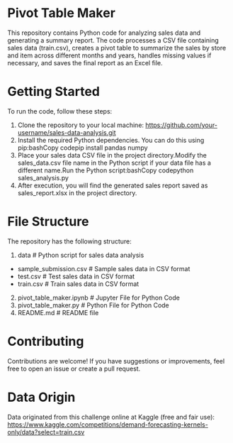 # Pivot Table Maker

This repository contains Python code for analyzing sales data and generating a summary report. The code processes a CSV file containing sales data (train.csv), creates a pivot table to summarize the sales by store and item across different months and years, handles missing values if necessary, and saves the final report as an Excel file.

# Getting Started

To run the code, follow these steps:

1. Clone the repository to your local machine: 
https://github.com/your-username/sales-data-analysis.git
2. Install the required Python dependencies. You can do this using pip:bashCopy codepip install pandas numpy
3. Place your sales data CSV file in the project directory.Modify the sales_data.csv file name in the Python script if your data file has a different name.Run the Python script:bashCopy codepython sales_analysis.py
4. After execution, you will find the generated sales report saved as sales_report.xlsx in the project directory.

# File Structure
The repository has the following structure:

1. data                           # Python script for sales data analysis
- sample_submission.csv        # Sample sales data in CSV format
- test.csv                     # Test sales data in CSV format
- train.csv                    # Train sales data in CSV format
2. pivot_table_maker.ipynb        # Jupyter File for Python Code
3. pivot_table_maker.py           # Python File for Python Code
4. README.md                      # README file

# Contributing

Contributions are welcome! If you have suggestions or improvements, feel free to open an issue or create a pull request.

# Data Origin

Data originated from this challenge online at Kaggle (free and fair use):
https://www.kaggle.com/competitions/demand-forecasting-kernels-only/data?select=train.csv
